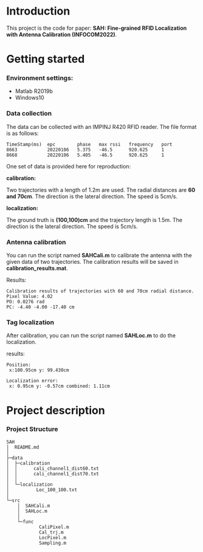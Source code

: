 # Introduction

This project is the code for paper: **SAH: Fine-grained RFID Localization with Antenna Calibration (INFOCOM2022)**.



# Getting started

### Environment settings:

- Matlab R2019b
- Windows10

### Data collection

The data can be collected with an IMPINJ R420 RFID reader. The file format is as follows:

```
TimeStamp(ms)  epc        phase   max rssi   frequency   port
8663           20220106   5.375   -46.5      920.625     1
8668           20220106   5.405   -46.5      920.625     1
```
One set of data is provided here for reproduction:

**calibration:**

Two trajectories with a length of 1.2m are used. The radial distances are **60 and 70cm**. The direction is the lateral direction.  The speed is 5cm/s. 

**localization:**

The ground truth is **(100,100)cm** and the trajectory length is 1.5m. The direction is the lateral direction.  The speed is 5cm/s. 

### Antenna calibration

You can run the script named **SAHCali.m** to calibrate the antenna with the given data of two trajectories. The calibration results will be saved in **calibration_results.mat**.

Results:

```
Calibration results of trajectories with 60 and 70cm radial distance.
Pixel Value: 4.02 
PO: 0.0276 rad 
PC: -4.40 -4.00 -17.40 cm 
```

### Tag localization

After calibration, you can run the script named **SAHLoc.m** to do the localization. 

results:

```
Position:
 x:100.95cm y: 99.430cm 

Localization error:
 x: 0.95cm y: -0.57cm combined: 1.11cm 
```


# Project description

### Project Structure

```
SAH
│  README.md
│  
├─data
│  ├─calibration
│  │      cali_channel1_dist60.txt
│  │      cali_channel1_dist70.txt
│  │      
│  └─localization
│          Loc_100_100.txt
│          
└─src
    │  SAHCali.m
    │  SAHLoc.m
    │  
    └─func
            CaliPixel.m
            Cal_trj.m
            LocPixel.m
            Sampling.m
```

